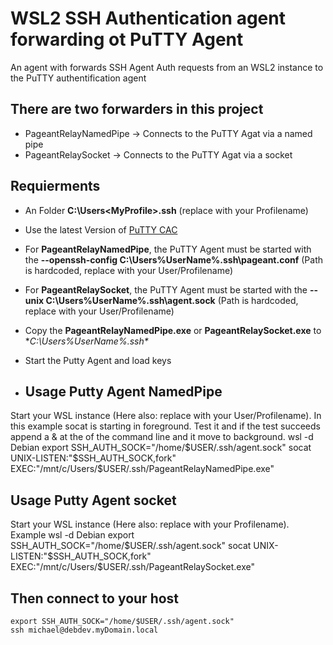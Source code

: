 # WSL2 SSH Authentication agent forwarding ot PuTTY Agent
An agent with forwards SSH Agent Auth requests from an WSL2 instance to the PuTTY authentification agent

## There are two forwarders in this project
- PageantRelayNamedPipe -> Connects to the PuTTY Agat via a named pipe
- PageantRelaySocket ->  Connects to the PuTTY Agat via a socket
## Requierments
- An Folder **C:\Users\<MyProfile>\.ssh** (replace <MyProfile> with your Profilename)
- Use the latest Version of [PuTTY CAC](https://github.com/NoMoreFood/putty-cac/releases)
- For **PageantRelayNamedPipe**, the PuTTY Agent must be started with the **--openssh-config C:\Users\%UserName%\.ssh\pageant.conf** (Path is hardcoded, replace <UserName> with your User/Profilename)
- For **PageantRelaySocket**, the PuTTY Agent must be started with the **--unix C:\Users\%UserName%\.ssh\agent.sock** (Path is hardcoded, replace <UserName> with your User/Profilename)
- Copy the **PageantRelayNamedPipe.exe** or **PageantRelaySocket.exe** to **C:\Users\%UserName%\.ssh\**
- Start the Putty Agent and load keys

- ## Usage Putty Agent NamedPipe
Start your WSL instance (Here also: replace <User> with your User/Profilename). In this example socat is starting in foreground. Test it and if the test succeeds append a & at the of the command line and it move to background.
    wsl -d Debian
    export SSH_AUTH_SOCK="/home/$USER/.ssh/agent.sock"
    socat UNIX-LISTEN:"$SSH_AUTH_SOCK,fork" EXEC:"/mnt/c/Users/$USER/.ssh/PageantRelayNamedPipe.exe"

## Usage Putty Agent socket
Start your WSL instance (Here also: replace <User> with your Profilename). Example
    wsl -d Debian
    export SSH_AUTH_SOCK="/home/$USER/.ssh/agent.sock"
    socat UNIX-LISTEN:"$SSH_AUTH_SOCK,fork" EXEC:"/mnt/c/Users/$USER/.ssh/PageantRelaySocket.exe"

## Then connect to your host
    export SSH_AUTH_SOCK="/home/$USER/.ssh/agent.sock"
    ssh michael@debdev.myDomain.local

